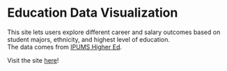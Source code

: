 # Education Data Visualization

This site lets users explore different career and salary outcomes based on student majors, ethnicity, and highest level of education.  
The data comes from [IPUMS Higher Ed](https://highered.ipums.org/).  

Visit the site [here](https://ninjakaib.github.io/education-dataviz/)!
